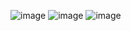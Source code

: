 ![image](https://github.com/karkir0003/ML-Specialization-Coursera/assets/54720987/13a74c52-2bf6-4649-a706-b9acddc5f88d)
![image](https://github.com/karkir0003/ML-Specialization-Coursera/assets/54720987/f96cddd2-0a6d-4c10-97c8-856514201deb)
![image](https://github.com/karkir0003/ML-Specialization-Coursera/assets/54720987/9e61b4b1-1000-44eb-bc7b-eda956e7c00a)
